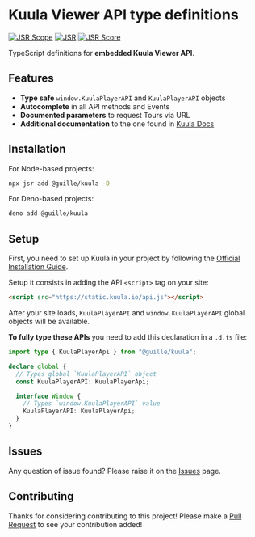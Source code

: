 # Kuula Viewer API type definitions

[![JSR Scope](https://jsr.io/badges/@guille)](https://jsr.io/@guille)
[![JSR](https://jsr.io/badges/@guille/kuula)](https://jsr.io/@guille/kuula)
[![JSR Score](https://jsr.io/badges/@guille/kuula/score)](https://jsr.io/@guille/kuula/score)

TypeScript definitions for **embedded Kuula Viewer API**.

## Features

- **Type safe** `window.KuulaPlayerAPI` and `KuulaPlayerAPI` objects
- **Autocomplete** in all API methods and Events
- **Documented parameters** to request Tours via URL
- **Additional documentation** to the one found in [Kuula Docs](https://kuula.co/support)

## Installation

For Node-based projects:

```bash
npx jsr add @guille/kuula -D
```

For Deno-based projects:

```bash
deno add @guille/kuula
```

## Setup

First, you need to set up Kuula in your project by following the
[Official Installation Guide](https://kuula.co/help/getting-started-api).

Setup it consists in adding the API `<script>` tag on your site:

```html
<script src="https://static.kuula.io/api.js"></script>
```

After your site loads, `KuulaPlayerAPI` and `window.KuulaPlayerAPI` global
objects will be available.

**To fully type these APIs** you need to add this declaration in a `.d.ts` file:

```ts
import type { KuulaPlayerApi } from "@guille/kuula";

declare global {
  // Types global `KuulaPlayerAPI` object
  const KuulaPlayerAPI: KuulaPlayerApi;

  interface Window {
    // Types `window.KuulaPlayerAPI` value
    KuulaPlayerAPI: KuulaPlayerApi;
  }
}
```

## Issues

Any question of issue found? Please raise it on the
[Issues](https://github.com/guilledll/kuula/issues) page.

## Contributing

Thanks for considering contributing to this project! Please make a
[Pull Request](https://github.com/guilledll/kuula/pulls) to see your
contribution added!
